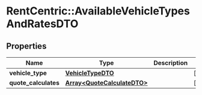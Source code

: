 # RentCentric::AvailableVehicleTypesAndRatesDTO

## Properties
Name | Type | Description | Notes
------------ | ------------- | ------------- | -------------
**vehicle_type** | [**VehicleTypeDTO**](VehicleTypeDTO.md) |  | [optional] 
**quote_calculates** | [**Array&lt;QuoteCalculateDTO&gt;**](QuoteCalculateDTO.md) |  | [optional] 


